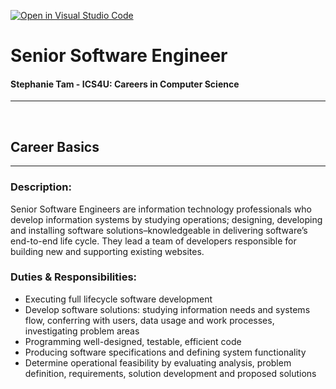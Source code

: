 [![Open in Visual Studio Code](https://classroom.github.com/assets/open-in-vscode-c66648af7eb3fe8bc4f294546bfd86ef473780cde1dea487d3c4ff354943c9ae.svg)](https://classroom.github.com/online_ide?assignment_repo_id=8706545&assignment_repo_type=AssignmentRepo)

# **Senior Software Engineer**

#### Stephanie Tam - ICS4U: Careers in Computer Science

---

<br/>

## Career Basics

---

### **Description:**
Senior Software Engineers are information technology professionals who develop information systems by studying operations; designing, developing and installing software solutions–knowledgeable in delivering software’s end-to-end life cycle. They lead a team of developers responsible for building new and supporting existing websites. 

### **Duties & Responsibilities:**
- Executing full lifecycle software development
- Develop software solutions: studying information needs and systems flow, conferring with users, data usage and work processes, investigating problem areas
- Programming well-designed, testable, efficient code
- Producing software specifications and defining system functionality
- Determine operational feasibility by evaluating analysis, problem definition, requirements, solution development and proposed solutions

<br/>
